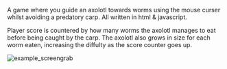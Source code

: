 A game where you guide an axolotl towards worms using the mouse curser whilst avoiding a predatory carp. All written in html & javascript.

Player score is countered by how many worms the axolotl manages to eat before being caught by the carp. The axolotl also grows in size for each worm eaten, increasing the diffulty as the score counter goes up.

![example_screengrab](https://github.com/warner-d-m/worm_game/assets/130168523/fc7f4669-bb94-43bc-b7af-900d4462d91b)
